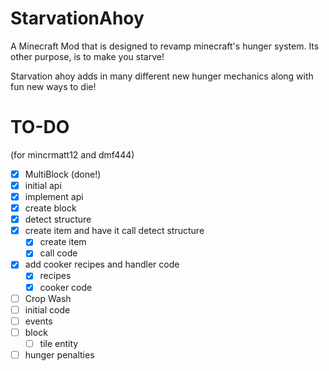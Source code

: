 StarvationAhoy
==============

A Minecraft Mod that is designed to revamp minecraft's hunger system. Its other purpose, is to make you starve!

Starvation ahoy adds in many different new hunger mechanics along with fun new ways to die!


TO-DO
========

(for mincrmatt12 and dmf444)

- [x] MultiBlock (done!)
 - [x] initial api
 - [x] implement api
 - [x] create block
 - [x] detect structure
 - [x] create item and have it call detect structure
   - [x] create item
   - [x] call code
 - [x] add cooker recipes and handler code
   - [x] recipes
   - [x] cooker code

- [ ] Crop Wash
 - [ ] initial code
 - [ ] events
 - [ ] block
   - [ ] tile entity
 - [ ] hunger penalties 
